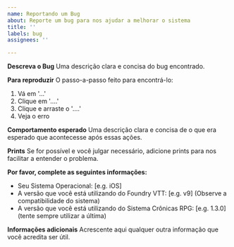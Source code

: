 ```yaml
---
name: Reportando um Bug
about: Reporte um bug para nos ajudar a melhorar o sistema
title: ''
labels: bug
assignees: ''

---
```


**Descreva o Bug**
Uma descrição clara e concisa do bug encontrado.

**Para reproduzir**
O passo-a-passo feito para encontrá-lo:
1. Vá em '...'
2. Clique em '....'
3. Clique e arraste o '....'
4. Veja o erro

**Comportamento esperado**
Uma descrição clara e concisa de o que era esperado que acontecesse após essas ações.

**Prints**
Se for possível e você julgar necessário, adicione prints para nos facilitar a entender o problema.

**Por favor, complete as seguintes informações:**
 - Seu Sistema Operacional: [e.g. iOS]
 - A versão que você está utilizando do Foundry VTT: [e.g. v9] (Observe a compatibilidade do sistema)
 - A versão que você está utilizando do Sistema Crônicas RPG: [e.g. 1.3.0] (tente sempre utilizar a última)

**Informações adicionais**
Acrescente aqui qualquer outra informação que você acredita ser útil.
